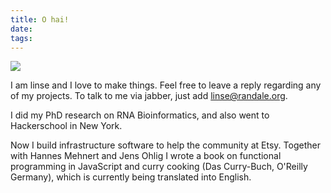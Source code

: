 ```yaml
---
title: O hai! 
date: 
tags: 
---
```

![](https://i.imgur.com/cpGiAMO.jpg)

I am linse and I love to make things. Feel free to leave a reply regarding any of my projects. To talk to me via jabber, just add linse@randale.org.

I did my PhD research on RNA Bioinformatics, and also went to Hackerschool in New York.

Now I build infrastructure software to help the community at Etsy. Together with Hannes Mehnert and Jens Ohlig I wrote a book on functional programming in JavaScript and curry cooking (Das Curry-Buch, O'Reilly Germany), which is currently being translated into English.

<br>
<br>
<br>
<br>
<br>
<br>
